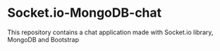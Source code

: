 # Socket.io-MongoDB-chat
This repository contains a chat application made with Socket.io library, MongoDB and Bootstrap
